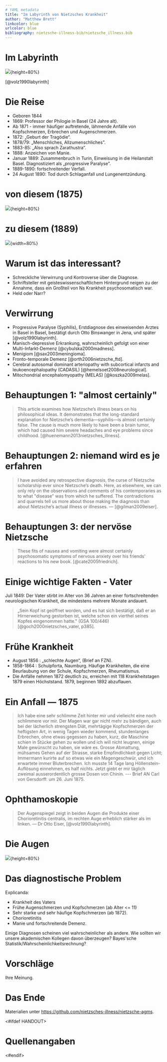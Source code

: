 ```yaml
---
# YAML metadata
title: "Im Labyrinth von Nietzsches Krankheit"
author: "Matthew Brett"
linkcolor: blue
urlcolor: blue
bibliography: nietzsche-illness-bib/nietzsche_illness.bib
---
```


# Im Labyrinth

![](images/nlk_cover.jpg){height=80%}

[@volz1990labyrinth]

# Die Reise

* Geboren 1844
* 1869: Professor der Philogie in Basel (24 Jahre alt).
* Ab 1871 - immer häufiger auftretende, lähmende Anfälle von Kopfschmerzen,
  Erbrechen und Augenschmerzen.
* 1872: „Geburt der Tragödie“.
* 1878/79: „Menschliches, Allzumenschliches".
* 1883-85: „Also sprach Zarathustra“.
* 1888: Anzeichen von Manie.
* Januar 1889: Zusammenbruch in Turin, Einweisung in die Heilanstalt Basel.
  Diagnostiziert als „progressive Paralyse".
* 1889-1890: fortschreitender Verfall.
* 24 August 1890: Tod durch Schlaganfall und Lungenentzündung.

<!---
# Journey

* Born 1844
* 1869: Professor of philogy at Basel (age 24).
* From 1871 — increasingly frequent, debilitating attacks of headaches,
  vomiting and eye pain.
* 1872: "Birth of Tragegy".
* 1878/79: "Human all too human".
* 1883-85: "Thus Spoke Zarathustra".
* 1888: signs of mania.
* Jan 1889: collapse in Turin, admitted to Basel asylum.  Diagnosed as
  "progressive paralysis".
* 1889-1890: progressive decline.
* 24 August 1890: death from stroke, pneumonia.
-->

# von diesem (1875)

![](images/n_hartmann_1875.jpg){height=80%}

# zu diesem (1889)

![](images/n_olde_1899.jpg){width=80%}

# Warum ist das interessant?

* Schreckliche Verwirrung und Kontroverse über die Diagnose.
* Schriftsteller mit geisteswissenschaftlichem Hintergrund neigen zu der
  Annahme, dass ein Großteil von Ns Krankheit psychosomatisch war.
* Held oder Narr?

# Verwirrung

* Progressive Paralyse (Syphilis), Erstdiagnose des einweisenden Arztes in
  Basel in Basel, bestätigt durch Otto Binswanger in Jena, und später
  [@volz1990labyrinth].
* Manisch-depressive Erkrankung, wahrscheinlich gefolgt von einer
  Multi-Infarkt-Demenz [@cybulska2000madness].
* Menigiom [@sax2003meningioma].
* Fronto-temporale Demenz [@orth2006nietzsche_ftd].
* Cerebral autosomal dominant arteriopathy with subcortical infarcts and
  leukoencephalopathy (CADASIL) [@hemelsoet2008neurological].
* Mitochondrial encephalomyopathy (MELAS) [@koszka2009melas].

# Behauptungen 1: "almost certainly"

> This article examines how Nietzsche’s illness bears on his philosophical
ideas. It demonstrates that the long-standard explanation for Nietzsche’s
dementia—syphilis—is almost certainly false. The cause is much more likely to
have been a brain tumor, which had caused him severe headaches and eye problems
since childhood. [@huenemann2013nietzsches_illness].

# Behauptungen 2: niemand wird es je erfahren

> I have avoided any retrospective diagnosis, the curse of Nietzsche
scholarship ever since Nietzsche’s death. Here, as elsewhere, we can only rely
on the observations and comments of his contemporaries as to what "disease" was
from which he suffered. The contradictions and quarrels tell us more about
those making the diagnosis than about Nietzsche’s actual illness or illnesses.
— [@gilman2009eiser].

# Behauptungen 3: der nervöse Nietzsche

> These fits of nausea and vomiting were almost certainly psychosomatic
symptoms of nervous anxiety over his friends' reactions to his new book.
[@cate2005friedrich].

# Einige wichtige Fakten - Vater

Juli 1849: Der Vater stirbt im Alter von 36 Jahren an einer fortschreitenden
neurologischen Krankheit, die mindestens mehrere Monate andauert.

> „Sein Kopf ist geöffnet worden, und es hat sich bestätigt, daß er an
Hirnerweichung gestorben ist, welche schon ein vierthel seines Kopfes
eingenommen hatte." (GSA 100/446) [@goch2000nietzsches_vater, p385].

# Frühe Krankheit

* August 1856 : „schlechte Augen“, (Brief an FZN).
* 1858-1864 : Schulpforta, Naumburg. Häufige Krankheiten, die eine Beurlaubung
  von der Schule, Kopfschmerzen, Rheumatismus.
* Die Anfälle nehmen 1872 deutlich zu, erreichen mit 118 Krankheitstagen 1879
  einen Höchststand. 1879, beginnen 1892 abzuflauen.

# Ein Anfall — 1875

> Ich habe eine sehr schlimme Zeit hinter mir und vielleicht eine noch
schlimmere vor mir. Der Magen war gar nicht mehr zu bändigen, auch bei der
lächerlich strengsten Diät, mehrtägige Kopfschmerzen der heftigsten Art, in
wenig Tagen wieder kommend, stundenlanges Erbrechen, ohne etwas gegessen zu
haben, kurz, die Maschine schien in Stücke gehen zu wollen und ich will nicht
leugnen, einige Male gewünscht zu haben, sie wäre es. Grosse Abmattung,
mühsames Gehen auf der Strasse, starke Empfindlichkeit gegen Licht; Immermann
kurirte auf so etwas wie ein Magengeschwür, und ich erwartete immer
Bluterbrechen. Ich musste 14 Tage lang Höllenstein-Auflösung einnehmen, es
half nichts. Jetzt giebt er mir täglich zweimal ausserordentlich grosse Dosen
von Chinin. --- Brief AN Carl von Gersdorff: um 26. Juni 1875.

# Ophthamoskopie

> Der Augenspiegel zeigt in beiden Augen die Produkte einer Chorioretinitis
centralis, im rechten Auge erheblich stärker als im linken. — Dr Otto Eiser,
[@volz1990labyrinth].

# Die Augen

![](images/n_hartmann_1875.jpg){height=80%}

# Das diagnostische Problem

Explicanda:

* Krankheit des Vaters
* Frühe Augenschmerzen und Kopfschmerzen (ab Alter <= 11)
* Sehr starke und sehr häufige Kopfschmerzen (ab 1872).
* Chorioretinitis
* Manie und fortschreitende Demenz.

Einige Diagnosen scheinen viel wahrscheinlicher als andere. Wie sollten wir
unsere akademischen Kollegen davon überzeugen? Bayes'sche
Statistik/Wahrscheinlichkeitsrechnung?

# Vorschläge

Ihre Meinung.

# Das Ende

Materialien unter <https://github.com/nietzsches-illness/nietzsche-agms>.

<#ifdef HANDOUT>
# Quellenangaben
<#endif>
